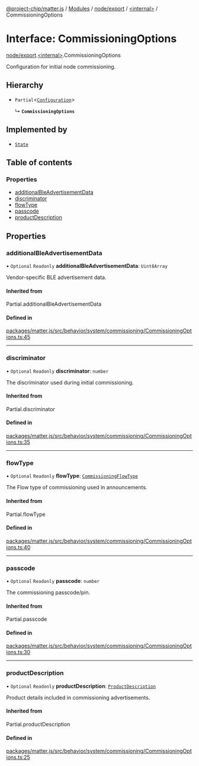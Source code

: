 [@project-chip/matter.js](../README.md) / [Modules](../modules.md) / [node/export](../modules/node_export.md) / [\<internal\>](../modules/node_export._internal_.md) / CommissioningOptions

# Interface: CommissioningOptions

[node/export](../modules/node_export.md).[\<internal\>](../modules/node_export._internal_.md).CommissioningOptions

Configuration for initial node commissioning.

## Hierarchy

- `Partial`\<[`Configuration`](behavior_cluster_export._internal_.Configuration.md)\>

  ↳ **`CommissioningOptions`**

## Implemented by

- [`State`](../classes/node_export._internal_.CommissioningBehavior.State.md)

## Table of contents

### Properties

- [additionalBleAdvertisementData](node_export._internal_.CommissioningOptions-1.md#additionalbleadvertisementdata)
- [discriminator](node_export._internal_.CommissioningOptions-1.md#discriminator)
- [flowType](node_export._internal_.CommissioningOptions-1.md#flowtype)
- [passcode](node_export._internal_.CommissioningOptions-1.md#passcode)
- [productDescription](node_export._internal_.CommissioningOptions-1.md#productdescription)

## Properties

### additionalBleAdvertisementData

• `Optional` `Readonly` **additionalBleAdvertisementData**: `Uint8Array`

Vendor-specific BLE advertisement data.

#### Inherited from

Partial.additionalBleAdvertisementData

#### Defined in

[packages/matter.js/src/behavior/system/commissioning/CommissioningOptions.ts:45](https://github.com/project-chip/matter.js/blob/558e12c94a201592c28c7bc0743705360b3e5ca6/packages/matter.js/src/behavior/system/commissioning/CommissioningOptions.ts#L45)

___

### discriminator

• `Optional` `Readonly` **discriminator**: `number`

The discriminator used during initial commissioning.

#### Inherited from

Partial.discriminator

#### Defined in

[packages/matter.js/src/behavior/system/commissioning/CommissioningOptions.ts:35](https://github.com/project-chip/matter.js/blob/558e12c94a201592c28c7bc0743705360b3e5ca6/packages/matter.js/src/behavior/system/commissioning/CommissioningOptions.ts#L35)

___

### flowType

• `Optional` `Readonly` **flowType**: [`CommissioningFlowType`](../enums/schema_export.CommissioningFlowType.md)

The Flow type of commissioning used in announcements.

#### Inherited from

Partial.flowType

#### Defined in

[packages/matter.js/src/behavior/system/commissioning/CommissioningOptions.ts:40](https://github.com/project-chip/matter.js/blob/558e12c94a201592c28c7bc0743705360b3e5ca6/packages/matter.js/src/behavior/system/commissioning/CommissioningOptions.ts#L40)

___

### passcode

• `Optional` `Readonly` **passcode**: `number`

The commissioning passcode/pin.

#### Inherited from

Partial.passcode

#### Defined in

[packages/matter.js/src/behavior/system/commissioning/CommissioningOptions.ts:30](https://github.com/project-chip/matter.js/blob/558e12c94a201592c28c7bc0743705360b3e5ca6/packages/matter.js/src/behavior/system/commissioning/CommissioningOptions.ts#L30)

___

### productDescription

• `Optional` `Readonly` **productDescription**: [`ProductDescription`](behavior_cluster_export._internal_.ProductDescription.md)

Product details included in commissioning advertisements.

#### Inherited from

Partial.productDescription

#### Defined in

[packages/matter.js/src/behavior/system/commissioning/CommissioningOptions.ts:25](https://github.com/project-chip/matter.js/blob/558e12c94a201592c28c7bc0743705360b3e5ca6/packages/matter.js/src/behavior/system/commissioning/CommissioningOptions.ts#L25)
